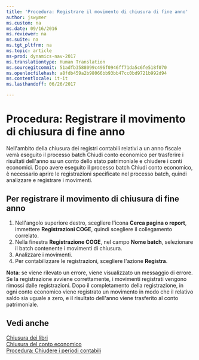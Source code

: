 ```yaml
---
title: 'Procedura: Registrare il movimento di chiusura di fine anno'
author: jswymer
ms.custom: na
ms.date: 09/16/2016
ms.reviewer: na
ms.suite: na
ms.tgt_pltfrm: na
ms.topic: article
ms-prod: dynamics-nav-2017
ms.translationtype: Human Translation
ms.sourcegitcommit: 51adfb3588099c496f0946ff71da5c6fe518f070
ms.openlocfilehash: a8fdb459a2b98066bb93bb47cc0bd9721b992d94
ms.contentlocale: it-it
ms.lasthandoff: 06/26/2017

---
```

# <a name="how-to-post-year-end-closing-entry"></a>Procedura: Registrare il movimento di chiusura di fine anno
Nell'ambito della chiusura dei registri contabili relativi a un anno fiscale verrà eseguito il processo batch Chiudi conto economico per trasferire i risultati dell'anno su un conto dello stato patrimoniale e chiudere i conti economici. Dopo avere eseguito il processo batch Chiudi conto economico, è necessario aprire le registrazioni specificate nel processo batch, quindi analizzare e registrare i movimenti.

## <a name="to-post-the-year-end-closing-entry"></a>Per registrare il movimento di chiusura di fine anno
1. Nell'angolo superiore destro, scegliere l'icona **Cerca pagina o report**, immettere **Registrazioni COGE**, quindi scegliere il collegamento correlato.
2. Nella finestra **Registrazione COGE**, nel campo **Nome batch**, selezionare il batch contenente i movimenti di chiusura.
3. Analizzare i movimenti.
4. Per contabilizzare le registrazioni, scegliere l'azione **Registra**.

**Nota**: se viene rilevato un errore, viene visualizzato un messaggio di errore. Se la registrazione avviene correttamente, i movimenti registrati vengono rimossi dalle registrazioni. Dopo il completamento della registrazione, in ogni conto economico viene registrato un movimento in modo che il relativo saldo sia uguale a zero, e il risultato dell'anno viene trasferito al conto patrimoniale.

## <a name="see-also"></a>Vedi anche
[Chiusura dei libri](year-close-books.md)  
[Chiusura del conto economico](year-close-income-statement.md)  
[Procedura: Chiudere i periodi contabili](year-close-account-periods.md)  
